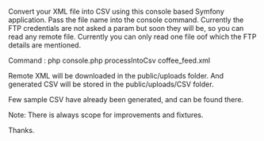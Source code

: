 Convert your XML file into CSV using this console based Symfony application.
Pass the file name into the console command. Currently the FTP credentials are not asked a param but soon they will be, so you can read any remote file. Currently you can only read one file oof which the FTP details are mentioned.

Command : php console.php processIntoCsv coffee_feed.xml

Remote XML will be downloaded in the public/uploads folder. And generated CSV will be stored in the public/uploads/CSV folder.

Few sample CSV have already been generated, and can be found there.

Note: There is always scope for improvements and fixtures.

Thanks.
